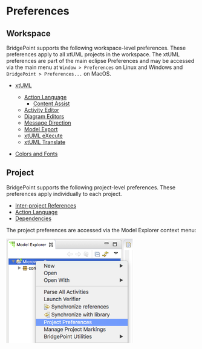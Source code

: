 Preferences
========================

## Workspace   

BridgePoint supports the following workspace-level preferences.  These preferences
apply to all xtUML projects in the workspace. The xtUML preferences are part of
the main eclipse Preferences and may be accessed via the main menu at `Window > Preferences`
on Linux and Windows and `BridgePoint > Preferences...` on MacOS.    

* [xtUML](xtUML.html)  
  * [Action Language](ActionLanguage.html)
    * [Content Assist](ContentAssist.html)
  * [Activity Editor](ActivityEditor.html)
  * [Diagram Editors](DiagramEditors.html)
  * [Message Direction](MessageDirection.html)
  * [Model Export](ModelExport.html)
  * [xtUML eXecute](xtUMLeXecute.html)
  * [xtUML Translate](xtUMLTranslate.html)

* [Colors and Fonts](ColorsAndFonts.html)  

## Project   

BridgePoint supports the following project-level preferences.  These preferences
apply individually to each project.    
 
* [Inter-project References](ProjIPR.html)
* [Action Language](ProjActionLanguage.html)
* [Dependencies](ProjDependencies.html)

The project preferences are accessed via the Model Explorer context menu:

![Project Prefs](ProjectPreferencesCME.png)  
